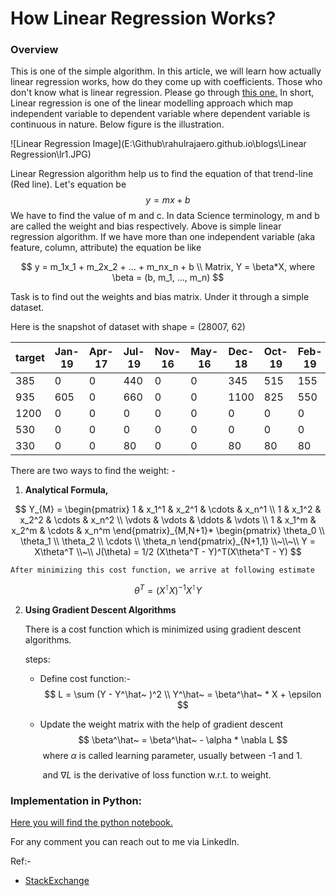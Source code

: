 #            **How Linear Regression Works?**



### Overview

This is one of the simple algorithm. In this article, we will learn how actually linear regression works, how do they come up with coefficients. Those who don't know what is linear regression. Please go through [this one.](https://en.wikipedia.org/wiki/Linear_regression) 
In short, Linear regression is one of the linear modelling approach which map independent variable to dependent variable where dependent variable is continuous in nature.
Below figure is the illustration.

![Linear Regression Image](E:\Github\rahulrajaero.github.io\blogs\Linear Regression\lr1.JPG)

Linear Regression algorithm help us to find the equation of that trend-line (Red line). Let's equation be 
$$
y = mx + b
$$
We have to find the value of m and c. In data Science terminology, m and b are called the weight and bias respectively. Above is simple linear regression algorithm. If we have more than one independent variable (aka feature, column, attribute) the equation be like 


$$
y = m_1x_1 + m_2x_2 + ... + m_nx_n + b \\
Matrix,
Y = \beta*X, where \beta = (b, m_1, ..., m_n)
$$


Task is to find out the weights and bias matrix. Under it through a simple dataset.

Here is the snapshot of dataset with shape = (28007, 62)

| target | Jan-19 | Apr-17 | Jul-19 | Nov-16 | May-16 | Dec-18 | Oct-19 | Feb-19 | Jun-17 | Jan-20 | Sep-18 | Nov-18 | Mar-18 | Oct-16 | Mar-16 | Jul-17 | Oct-18 | Aug-18 | Oct-20 | Jun-19 | Sep-19 | Dec-19 | Dec-17 | Jun-20 | Apr-18 | Jan-18 | Sep-20 | Nov-19 | Jan-16 | Apr-16 | Oct-17 | Aug-17 | Feb-17 | Jun-16 | Mar-19 | Nov-15 | Sep-16 | Mar-20 | Feb-16 | Apr-20 | Jul-20 | Nov-20 | Sep-17 | Jan-17 | Jul-16 | Dec-16 | Feb-20 | Aug-19 | Jul-18 | May-20 | May-17 | Dec-15 | Jun-18 | Aug-20 | Aug-16 | Apr-19 | Mar-17 | May-19 | Feb-18 | Nov-17 | May-18 |
| ------ | ------ | ------ | ------ | ------ | ------ | ------ | ------ | ------ | ------ | ------ | ------ | ------ | ------ | ------ | ------ | ------ | ------ | ------ | ------ | ------ | ------ | ------ | ------ | ------ | ------ | ------ | ------ | ------ | ------ | ------ | ------ | ------ | ------ | ------ | ------ | ------ | ------ | ------ | ------ | ------ | ------ | ------ | ------ | ------ | ------ | ------ | ------ | ------ | ------ | ------ | ------ | ------ | ------ | ------ | ------ | ------ | ------ | ------ | ------ | ------ | ------ |
| 385    | 0      | 0      | 440    | 0      | 0      | 345    | 515    | 155    | 0      | 210    | 135    | 55     | 0      | 0      | 0      | 0      | 85     | 95     | 280    | 185    | 660    | 505    | 0      | 390    | 3600   | 0      | 1320   | 292    | 0      | 0      | 0      | 0      | 0      | 0      | 55     | 0      | 0      | 260    | 0      | 610    | 660    | 770    | 0      | 0      | 0      | 0      | 120    | 483    | 65     | 230    | 0      | 0      | 350    | 1200   | 0      | 630    | 0      | 585    | 0      | 0      | 750    |
| 935    | 605    | 0      | 660    | 0      | 0      | 1100   | 825    | 550    | 0      | 639    | 0      | 440    | 0      | 0      | 0      | 0      | 0      | 385    | 655    | 880    | 440    | 605    | 0      | 495    | 2940   | 0      | 660    | 770    | 0      | 0      | 0      | 0      | 0      | 0      | 605    | 0      | 0      | 605    | 0      | 495    | 605    | 770    | 0      | 0      | 0      | 0      | 655    | 770    | 880    | 442    | 0      | 0      | 380    | 660    | 0      | 715    | 0      | 935    | 0      | 0      | 970    |
| 1200   | 0      | 0      | 0      | 0      | 0      | 0      | 0      | 0      | 0      | 0      | 0      | 0      | 0      | 0      | 0      | 0      | 0      | 0      | 0      | 0      | 0      | 0      | 0      | 200    | 0      | 0      | 0      | 0      | 0      | 0      | 0      | 0      | 0      | 0      | 0      | 0      | 0      | 1500   | 0      | 1350   | 250    | 0      | 0      | 0      | 0      | 0      | 2850   | 0      | 0      | 610    | 0      | 0      | 0      | 0      | 0      | 0      | 0      | 0      | 0      | 0      | 0      |
| 530    | 0      | 0      | 0      | 0      | 0      | 0      | 0      | 0      | 0      | 0      | 0      | 0      | 1300   | 0      | 0      | 0      | 0      | 0      | 0      | 0      | 0      | 0      | 900    | 0      | 1100   | 1400   | 0      | 0      | 0      | 0      | 1420   | 0      | 0      | 0      | 0      | 0      | 0      | 0      | 0      | 0      | 0      | 0      | 2200   | 0      | 0      | 0      | 0      | 0      | 0      | 0      | 0      | 0      | 380    | 0      | 0      | 0      | 0      | 0      | 780    | 1180   | 600    |
| 330    | 0      | 0      | 80     | 0      | 0      | 80     | 80     | 80     | 0      | 0      | 0      | 160    | 330    | 0      | 0      | 0      | 40     | 660    | 0      | 0      | 40     | 0      | 280    | 0      | 200    | 200    | 0      | 520    | 0      | 0      | 910    | 0      | 0      | 0      | 40     | 0      | 0      | 0      | 0      | 0      | 0      | 0      | 2640   | 0      | 0      | 0      | 0      | 40     | 80     | 0      | 0      | 0      | 289    | 0      | 0      | 0      | 0      | 0      | 180    | 480    | 370    |





There are two ways to find the weight: - 

1.  **Analytical Formula,** 


$$
   Y_{M} = 
   \begin{pmatrix}
   1 & x_1^1 & x_2^1 & \cdots & x_n^1 \\
   1 & x_1^2 & x_2^2 & \cdots & x_n^2 \\
   \vdots  & \vdots  & \ddots & \vdots  \\
   1 & x_1^m & x_2^m & \cdots & x_n^m
   \end{pmatrix}_{M,N+1}*
   \begin{pmatrix}
   \theta_0 \\ \theta_1 \\ \theta_2 \\ \cdots \\ \theta_n
   \end{pmatrix}_{N+1,1}
   \\~\\~\\
   Y = X\theta^T 
   \\~\\
   J(\theta) = 1/2 (X\theta^T - Y)^T(X\theta^T - Y)
$$


    After minimizing this cost function, we arrive at following estimate

$$
\theta^T = (X^\intercal X)^{-1}X^\intercal Y
$$



2. **Using Gradient Descent Algorithms**

   There is a cost function which is minimized using gradient descent algorithms. 

   steps:

   * Define cost function:- 
     $$
     L = \sum (Y - Y^\hat~ )^2 \\
     Y^\hat~ = \beta^\hat~ * X + \epsilon
     $$

   

   * Update the weight matrix with the help of gradient descent
     $$
     \beta^\hat~ = \beta^\hat~ - \alpha * \nabla L
     $$
     ​		where $\alpha$ is called learning parameter, usually between -1 and 1.

     ​      and $\nabla L$ is the derivative of loss function w.r.t. to weight.



### Implementation in Python:

[Here you will find the python notebook.](ab.com)





For any comment you can reach out to me via LinkedIn.

Ref:-

* [StackExchange](#https://stats.stackexchange.com/questions/278755/why-use-gradient-descent-for-linear-regression-when-a-closed-form-math-solution)

  
